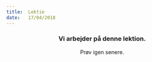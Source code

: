 ```yaml
---
title:  Lektie
date:   17/04/2018
---
```


### <center>Vi arbejder på denne lektion.</center>
<center>Prøv igen senere.</center>